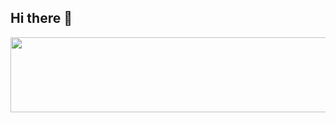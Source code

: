## Hi there 👋

<a href="https://github.com/devxb/gitanimals">
  <img
    src="https://render.gitanimals.org/lines/titeotty"
    width="600"
    height="120"
  />
</a>
  
<!--
**titeotty/titeotty** is a ✨ _special_ ✨ repository because its `README.md` (this file) appears on your GitHub profile.

Here are some ideas to get you started:

- 🔭 I’m currently working on ...
- 🌱 I’m currently learning ...
- 👯 I’m looking to collaborate on ...
- 🤔 I’m looking for help with ...
- 💬 Ask me about ...
- 📫 How to reach me: ...
- 😄 Pronouns: ...
- ⚡ Fun fact: ...
-->
